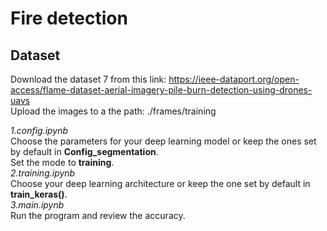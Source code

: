 # Fire detection <br />
## Dataset<br />
Download the dataset 7 from this link: https://ieee-dataport.org/open-access/flame-dataset-aerial-imagery-pile-burn-detection-using-drones-uavs <br />
Upload the images to a the path: ./frames/training <br />

_1.config.ipynb<br />_
Choose the parameters for your deep learning model or keep the ones set by default in **Config_segmentation**.<br />
Set the mode to **training**.<br />
_2.training.ipynb<br />_
Choose your deep learning architecture or keep the one set by default in **train_keras()**.<br />
_3.main.ipynb<br />_
Run the program and review the accuracy.<br />



